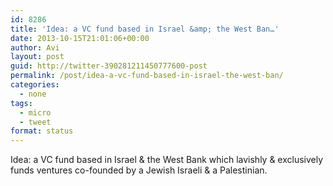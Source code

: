 ```yaml
---
id: 8286
title: 'Idea: a VC fund based in Israel &amp; the West Ban…'
date: 2013-10-15T21:01:06+00:00
author: Avi
layout: post
guid: http://twitter-390281211450777600-post
permalink: /post/idea-a-vc-fund-based-in-israel-the-west-ban/
categories:
  - none
tags:
  - micro
  - tweet
format: status
---
```

Idea: a VC fund based in Israel & the West Bank which lavishly & exclusively funds ventures co-founded by a Jewish Israeli & a Palestinian.